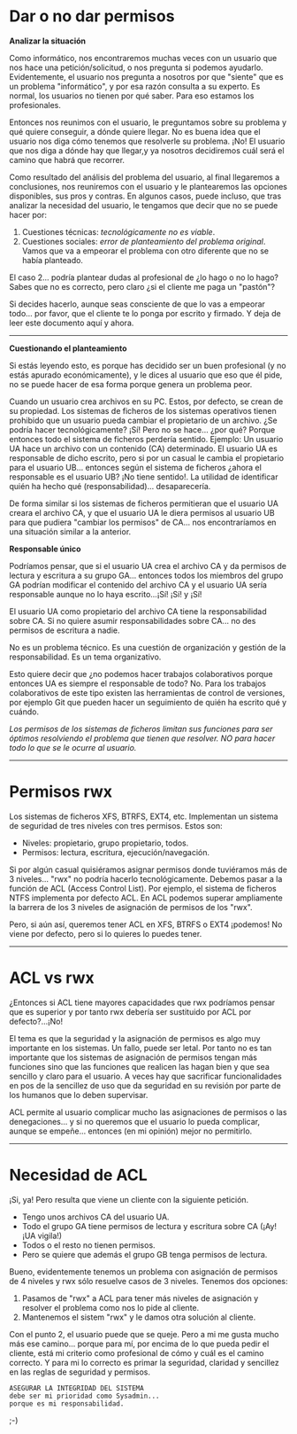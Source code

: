 
# Dar o no dar permisos

**Analizar la situación**

Como informático, nos encontraremos muchas veces con un usuario que nos hace una petición/solicitud, o nos pregunta si podemos ayudarlo. Evidentemente, el usuario nos pregunta a nosotros por que "siente" que es un problema "informático", y por esa razón consulta a su experto. Es normal, los usuarios no tienen por qué saber. Para eso estamos los profesionales.

Entonces nos reunimos con el usuario, le preguntamos sobre su problema y qué quiere conseguir, a dónde quiere llegar. No es buena idea que el usuario nos diga cómo tenemos que resolverle su problema. ¡No! El usuario que nos diga a dónde hay que llegar,y ya nosotros decidiremos cuál será el camino que habrá que recorrer.

Como resultado del análisis del problema del usuario, al final llegaremos a conclusiones, nos reuniremos con el usuario y le plantearemos las opciones disponibles, sus pros y contras. En algunos casos, puede incluso, que tras analizar la necesidad del usuario, le tengamos que decir que no se puede hacer por:
1. Cuestiones técnicas: _tecnológicamente no es viable_.
2. Cuestiones sociales: _error de planteamiento del problema original_. Vamos que va a empeorar el problema con otro diferente que no se había planteado.

El caso 2... podría plantear dudas al profesional de ¿lo hago o no lo hago? Sabes que no es correcto, pero claro ¿si el cliente me paga un "pastón"?

Si decides hacerlo, aunque seas consciente de que lo vas a empeorar todo... por favor, que el cliente te lo ponga por escrito y firmado. Y deja de leer este documento aquí y ahora.

---

**Cuestionando el planteamiento**

Si estás leyendo esto, es porque has decidido ser un buen profesional (y no estás apurado económicamente), y le dices al usuario que eso que él pide, no se puede hacer de esa forma porque genera un problema peor.

Cuando un usuario crea archivos en su PC. Estos, por defecto, se crean de su propiedad. Los sistemas de ficheros de los sistemas operativos tienen prohibido que un usuario pueda cambiar el propietario de un archivo. ¿Se podría hacer tecnológicamente? ¡Sí! Pero no se hace... ¿por qué? Porque entonces todo el sistema de ficheros perdería sentido. Ejemplo: Un usuario UA hace un archivo con un contenido (CA) determinado. El usuario UA es responsable de dicho escrito, pero si por un casual le cambia el propietario para el usuario UB... entonces según el sistema de ficheros ¿ahora el responsable es el usuario UB? ¡No tiene sentido!. La utilidad de identificar quién ha hecho qué (responsabilidad)... desaparecería.

De forma similar si los sistemas de ficheros permitieran que el usuario UA creara el archivo CA, y que el usuario UA le diera permisos al usuario UB para que pudiera "cambiar los permisos" de CA... nos encontraríamos en una situación similar a la anterior.

**Responsable único**

Podríamos pensar, que si el usuario UA crea el archivo CA y da permisos de lectura y escritura a su grupo GA... entonces todos los miembros del grupo GA podrían modificar el contenido del archivo CA y el usuario UA sería responsable aunque no lo haya escrito...¡Sí! ¡Sí! y ¡Sí!

El usuario UA como propietario del archivo CA tiene la responsabilidad sobre CA. Si no quiere asumir responsabilidades sobre CA... no des permisos de escritura a nadie.

No es un problema técnico. Es una cuestión de organización y gestión de la responsabilidad. Es un tema organizativo.

Esto quiere decir que ¿no podemos hacer trabajos colaborativos porque entonces UA es siempre el responsable de todo? No. Para los trabajos colaborativos de este tipo existen las herramientas de control de versiones, por ejemplo Git que pueden hacer un seguimiento de quién ha escrito qué y cuándo.

_Los permisos de los sistemas de ficheros limitan sus funciones para ser óptimos resolviendo el problema que tienen que resolver. NO para hacer todo lo que se le ocurre al usuario._

---

# Permisos rwx

Los sistemas de ficheros XFS, BTRFS, EXT4, etc. Implementan un sistema de seguridad de tres niveles con tres permisos. Estos son:
* Niveles: propietario, grupo propietario, todos.
* Permisos: lectura, escritura, ejecución/navegación.

Si por algún casual quisiéramos asignar permisos donde tuviéramos más de 3 niveles... "rwx" no podría hacerlo tecnológicamente. Debemos pasar a la función de ACL (Access Control List). Por ejemplo, el sistema de ficheros NTFS implementa por defecto ACL. En ACL podemos superar ampliamente la barrera de los 3 niveles de asignación de permisos de los "rwx".

Pero, si aún así, queremos tener ACL en XFS, BTRFS o EXT4 ¡podemos! No viene por defecto, pero si lo quieres lo puedes tener.

---

# ACL vs rwx

¿Entonces si ACL tiene mayores capacidades que rwx podríamos pensar que es superior y por tanto rwx debería ser sustituido por ACL por defecto?...¡No!

El tema es que la seguridad y la asignación de permisos es algo muy importante en los sistemas. Un fallo, puede ser letal. Por tanto no es tan importante que los sistemas de asignación de permisos tengan más funciones sino que las funciones que realicen las hagan bien y que sea sencillo y claro para el usuario. A veces hay que sacrificar funcionalidades en pos de la sencillez de uso que da seguridad en su revisión por parte de los humanos que lo deben supervisar.

ACL permite al usuario complicar mucho las asignaciones de permisos o las denegaciones... y si no queremos que el usuario lo pueda complicar, aunque se empeñe... entonces (en mi opinión) mejor no permitirlo.

---

# Necesidad de ACL

¡Si, ya! Pero resulta que viene un cliente con la siguiente petición.
* Tengo unos archivos CA del usuario UA.
* Todo el grupo GA tiene permisos de lectura y escritura sobre CA (¡Ay! ¡UA vigila!)
* Todos o el resto no tienen permisos.
* Pero se quiere que además el grupo GB tenga permisos de lectura.

Bueno, evidentemente tenemos un problema con asignación de permisos de 4 niveles y rwx sólo resuelve casos de 3 niveles. Tenemos dos opciones:
1. Pasamos de "rwx" a ACL para tener más niveles de asignación y resolver el problema como nos lo pide al cliente.
2. Mantenemos el sistem "rwx" y le damos otra solución al cliente.

Con el punto 2, el usuario puede que se queje. Pero a mi me gusta mucho más ese camino... porque para mí, por encima de lo que pueda pedir el cliente, está mi criterio como profesional de cómo y cuál es el camino correcto. Y para mi lo correcto es primar la seguridad, claridad y sencillez en las reglas de seguridad y permisos.

```
ASEGURAR LA INTEGRIDAD DEL SISTEMA
debe ser mi prioridad como Sysadmin...
porque es mi responsabilidad.
```

;-)
